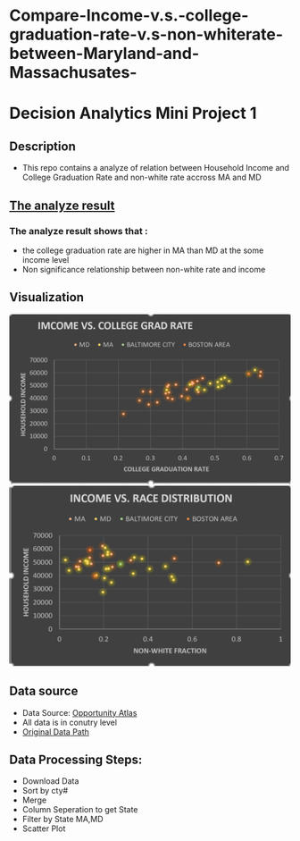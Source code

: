 # Compare-Income-v.s.-college-graduation-rate-v.s-non-whiterate-between-Maryland-and-Massachusates-
# Decision Analytics Mini Project 1
## Description
- This repo contains a analyze of relation between Household Income and College Graduation Rate and  non-white rate accross MA and MD
## [The analyze result](https://github.com/jerryyao120-ndd/Compare-Income-v.s.-college-graduation-rate-v.s-non-whiterate-between-Maryland-and-Massachusates-/tree/master/Analysis) 
### The analyze result shows that :
- the college graduation rate are higher in MA than MD at the some income level
- Non significance relationship between non-white rate and income
## Visualization
![11](https://github.com/jerryyao120-ndd/Compare-Income-v.s.-college-graduation-rate-v.s-non-whiterate-between-Maryland-and-Massachusates-/blob/master/Analysis/MP1-1.png)
![12](https://github.com/jerryyao120-ndd/Compare-Income-v.s.-college-graduation-rate-v.s-non-whiterate-between-Maryland-and-Massachusates-/blob/master/Analysis/MP1-2.png)
## Data source
- Data Source: [Opportunity Atlas](https://www.opportunityatlas.org)
- All data is in conutry level
- [Original Data Path](https://github.com/jerryyao120-ndd/Compare-Income-v.s.-college-graduation-rate-v.s-non-whiterate-between-Maryland-and-Massachusates-/tree/master/Analysis)
## Data Processing Steps:
- Download Data
- Sort by cty#
- Merge
- Column Seperation to get State
- Filter by State MA,MD
- Scatter Plot
